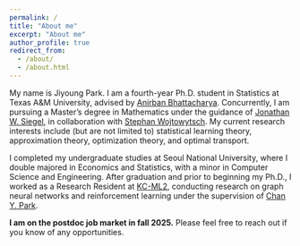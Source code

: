 ```yaml
---
permalink: /
title: "About me"
excerpt: "About me"
author_profile: true
redirect_from: 
  - /about/
  - /about.html
---
```


My name is Jiyoung Park. I am a fourth-year Ph.D. student in Statistics at Texas A&M University, advised by [Anirban Bhattacharya](https://sites.google.com/view/anirban-bhattacharya-tamu/). Concurrently, I am pursuing a Master’s degree in Mathematics under the guidance of [Jonathan W. Siegel](https://jwsiegel2510.github.io/), in collaboration with [Stephan Wojtowytsch](https://www.swojtowytsch.com/). My current research interests include (but are not limited to) statistical learning theory, approximation theory, optimization theory, and optimal transport.

I completed my undergraduate studies at Seoul National University, where I double majored in Economics and Statistics, with a minor in Computer Science and Engineering. After graduation and prior to beginning my Ph.D., I worked as a Research Resident at [KC-ML2](https://www.kc-ml2.com/), conducting research on graph neural networks and reinforcement learning under the supervision of [Chan Y. Park](https://www.linkedin.com/in/chan-youn-park/).

**I am on the postdoc job market in fall 2025.** Please feel free to reach out if you know of any opportunities.
